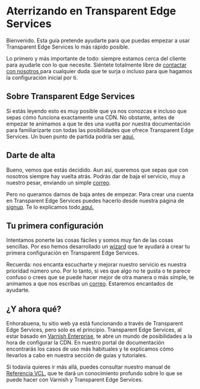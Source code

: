 # Aterrizando en Transparent Edge Services

Bienvenido. Esta guía pretende ayudarte para que puedas empezar a usar Transparent Edge Services lo más rápido posible.&#x20;

Lo primero y más importante de todo: siempre estamos cerca del cliente para ayudarle con lo que necesite. Siéntete totalmente libre de [contactar con nosotros ](mailto:soporte@transparentedge.eu)para cualquier duda que te surja o incluso para que hagamos la configuración inicial por ti.

## Sobre Transparent Edge Services

Si estás leyendo esto es muy posible que ya nos conozcas e incluso que sepas cómo funciona exactamente una CDN. No obstante, antes de empezar te animamos a que te des una vuelta por nuestra documentación para familiarizarte con todas las posibilidades que ofrece Transparent Edge Services. Un buen punto de partida podría ser [aquí.](getting-started/faq/empecemos-por-el-principio.md)

## Darte de alta

Bueno, vemos que estás decidido. Aun así, queremos que sepas que con nosotros siempre hay vuelta atrás. Podrás dar de baja el servicio, muy a nuestro pesar, enviando un simple [correo](mailto:unsuscribe@transparentcdn.com).

Pero no queramos darnos de baja antes de empezar. Para crear una cuenta en Transparent Edge Services puedes hacerlo desde nuestra página de [signup](https://api.transparentcdn.com/signup#/). Te lo explicamos todo[ aquí.](signup.md)

## Tu primera configuración

Intentamos ponerte las cosas fáciles y somos muy fan de las cosas sencillas. Por eso hemos desarrollado un [wizard](getting-started/dashboard/autoprovisionamiento/configuraciones-basicas.md) que te ayudará a crear tu primera configuración en Transparent Edge Services.

Recuerda: nos encanta escucharte y mejorar nuestro servicio es nuestra prioridad número uno. Por lo tanto, si ves que algo no te gusta o te parece confuso o crees que se puede hacer mejor de otra manera o más simple, te animamos a que nos escribas un [correo](mailto:product@transparentedge.eu). Estaremos encantados de ayudarte.

## ¿Y ahora qué?

Enhorabuena, tu sitio web ya está funcionando a través de Transparent Edge Services, pero solo es el principio. Transparent Edge Services, al estar basado en [Varnish Enterprise](https://www.varnish-software.com), te abre un mundo de posibilidades a la hora de configurar la CDN. En nuestro portal de documentación encontrarás los casos de uso más habituales y te explicamos cómo llevarlos a cabo en nuestra sección de guías y tutoriales.

Si todavía quieres ir más allá, puedes consultar nuestro manual de [Referencia VCL](config/vcl/), que te dará un conocimiento profundo sobre lo que se puede hacer con Varnish y Transparent Edge Services.

